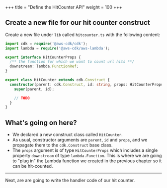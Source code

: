 +++
title = "Define the HitCounter API"
weight = 100
+++

## Create a new file for our hit counter construct

Create a new file under `lib` called `hitcounter.ts` with the following content:

```ts
import cdk = require('@aws-cdk/cdk');
import lambda = require('@aws-cdk/aws-lambda');

export interface HitCounterProps {
  /** the function for which we want to count url hits **/
  downstream: lambda.FunctionRef;
}

export class HitCounter extends cdk.Construct {
  constructor(parent: cdk.Construct, id: string, props: HitCounterProps) {
    super(parent, id);

    // TODO
  }
}
```

## What's going on here?

* We declared a new construct class called `HitCounter`.
* As usual, constructor arguments are `parent`, `id` and `props`, and we
  propagate them to the `cdk.Construct` base class.
* The `props` argument is of type `HitCounterProps` which includes a single
  property `downstream` of type `lambda.Function`. This is where we are going to "plug in" the
  Lambda function we created in the previous chapter so it can be hit-counted.

----

Next, are are going to write the handler code of our hit counter.
